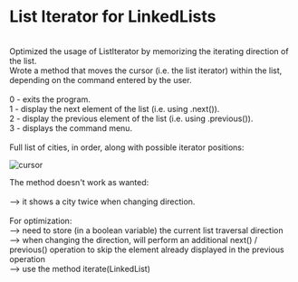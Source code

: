 # List Iterator for LinkedLists
<br/>
Optimized the usage of ListIterator by memorizing the iterating direction of the list.<br/>
Wrote a method that moves the cursor (i.e. the list iterator) within the list, depending on the command entered by the user.<br/>
<br/>
0 - exits the program.<br/>
1 - display the next element of the list (i.e. using .next()).<br/>
2 - display the previous element of the list (i.e. using .previous()).<br/>
3 - displays the command menu.<br/>
<br/>
Full list of cities, in order, along with possible iterator positions:

![cursor](https://github.com/ciopecalina/list-iterator-for-linked-lists/assets/58477505/fb7778cb-bd56-4ac8-85b4-6802ad9931cc)


The method doesn't work as wanted:<br/>
<br/>
--> it shows a city twice when changing direction.<br/>
<br/>
For optimization:<br/>
--> need to store (in a boolean variable) the current list traversal direction<br/>
--> when changing the direction, will perform an additional next() / previous() operation to skip the element already displayed in the previous operation<br/>
--> use the method iterate(LinkedList<String>)<br/>
